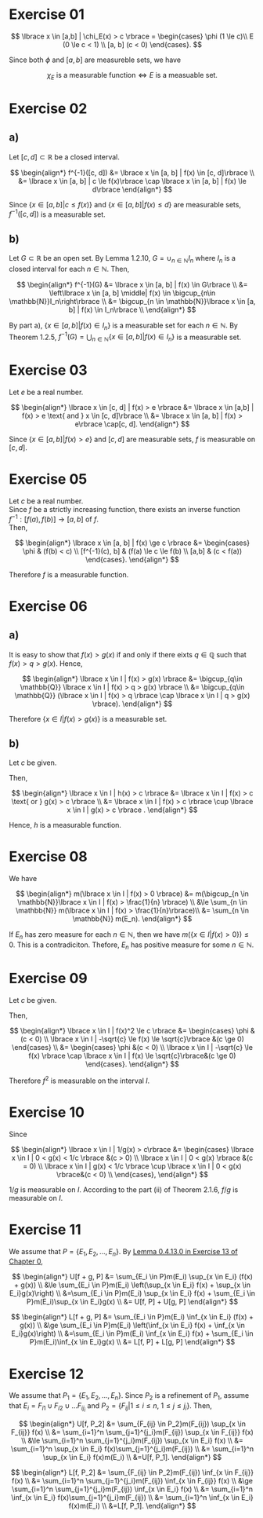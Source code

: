 # Exercise 01

$$
\lbrace x \in [a,b] | \chi_E(x) > c \rbrace =
\begin{cases}
\phi (1 \le c)\\
E (0 \le c < 1) \\
[a, b] (c < 0)
\end{cases}.
$$

Since both $\phi$ and $[a,b]$ are measureble sets, we have

$$
\chi_E \text{ is a measurable function} \iff E \text{ is a measuable set}.
$$

# Exercise 02

## a)
Let $[c, d] \subset \mathbb{R}$ be a closed interval.

$$
\begin{align*}
f^{-1}([c, d]) &= \lbrace x \in [a, b] | f(x) \in [c, d]\rbrace \\
&= \lbrace x \in [a, b] | c \le f(x)\rbrace \cap \lbrace x \in [a, b] | f(x) \le d\rbrace
\end{align*}
$$

Since $\lbrace x \in [a, b] | c \le f(x)\rbrace$ and $\lbrace x \in [a, b] | f(x) \le d\rbrace$ are measurable sets, $f^{-1}([c, d])$ is a measurable set.

## b)

Let $G \subset \mathbb{R}$ be an open set.
By Lemma 1.2.10, $G = \cup_{n\in \mathbb{N}}I_n$ where $I_n$ is a closed interval for each $n \in \mathbb{N}$.
Then,

$$
\begin{align*}
f^{-1}(G) &= \lbrace x \in [a, b] | f(x) \in G\rbrace \\
&= \left\lbrace x \in [a, b] \middle| f(x) \in \bigcup_{n\in \mathbb{N}}I_n\right\rbrace \\
&= \bigcup_{n \in \mathbb{N}}\lbrace x \in [a, b] | f(x) \in I_n\rbrace \\
\end{align*}
$$

By part a), $\lbrace x \in [a, b] | f(x) \in I_n\rbrace$ is a measurable set for each $n \in \mathbb{N}$.
By Theorem 1.2.5, $f^{-1}(G) = \bigcup_{n \in \mathbb{N}}\lbrace x \in [a, b] | f(x) \in I_n\rbrace$ is a measurable set.

# Exercise 03

Let $e$ be a real number.

$$
\begin{align*}
\lbrace x \in [c, d] | f(x) > e \rbrace &= \lbrace x \in [a,b] | f(x) > e \text{ and } x \in [c, d]\rbrace \\
&= \lbrace x \in [a, b] | f(x) > e\rbrace \cap[c, d].
\end{align*}
$$

Since $\lbrace x \in [a, b] | f(x) > e\rbrace$ and $[c, d]$ are measurable sets, $f$ is measurable on $[c, d]$.

# Exercise 05
Let $c$ be a real number.  
Since $f$ be a strictly increasing function, there exists an inverse function $f^{-1}:[f(a),f(b)] \to [a, b]$ of $f$.  
Then, 

$$
\begin{align*}
\lbrace x \in [a, b] | f(x) \ge c \rbrace &= \begin{cases}
\phi & (f(b) < c) \\
[f^{-1}(c), b] & (f(a) \le c \le f(b) \\
[a,b] & (c < f(a))
\end{cases}.
\end{align*}
$$ 

Therefore $f$ is a measurable function.

# Exercise 06

## a)
It is easy to show that $f(x) > g(x)$ if and only if there eixts $q \in \mathbb{Q}$ such that $f(x) > q > g(x)$.
Hence,

$$
\begin{align*}
\lbrace x \in I | f(x) > g(x) \rbrace &= \bigcup_{q\in \mathbb{Q}} \lbrace x \in I | f(x) > q > g(x) \rbrace \\
&= \bigcup_{q\in \mathbb{Q}} (\lbrace x \in I | f(x) > q \rbrace \cap \lbrace x \in I | q > g(x) \rbrace).
\end{align*}
$$

Therefore $\lbrace x \in I | f(x) > g(x) \rbrace$ is a measurable set.

## b)

Let $c$ be given.

Then, 

$$
\begin{align*}
\lbrace x \in I | h(x) > c \rbrace &= \lbrace x \in I | f(x) > c \text{ or } g(x) > c \rbrace \\
&= \lbrace x \in I | f(x) > c \rbrace \cup \lbrace x \in I | g(x) > c \rbrace .
\end{align*}
$$

Hence, $h$ is a measurable function.

# Exercise 08

We have

$$
\begin{align*}
m(\lbrace x \in I | f(x) > 0 \rbrace) &= m(\bigcup_{n \in \mathbb{N}}\lbrace x \in I | f(x) > \frac{1}{n} \rbrace) \\
&\le \sum_{n \in \mathbb{N}} m(\lbrace x \in I | f(x) > \frac{1}{n}\rbrace)\\
&= \sum_{n \in \mathbb{N}} m(E_n).
\end{align*}
$$

If $E_n$ has zero measure for each $n \in \mathbb{N}$, then we have $m(\lbrace x \in I | f(x) > 0 \rbrace) \le 0$. This is a contradiciton. Thefore, $E_n$ has positive measure for some $n \in \mathbb{N}$.

# Exercise 09

Let $c$ be given.

Then,

$$
\begin{align*}
\lbrace x \in I | f(x)^2 \le c \rbrace &= \begin{cases}
\phi &(c < 0) \\
\lbrace x \in I | -\sqrt{c} \le f(x) \le \sqrt{c}\rbrace &(c \ge 0)
\end{cases} \\
&= \begin{cases}
\phi &(c < 0) \\
\lbrace x \in I | -\sqrt{c} \le f(x) \rbrace \cap \lbrace x \in I | f(x) \le \sqrt{c}\rbrace&(c \ge 0)
\end{cases}.
\end{align*}
$$

Therefore $f^2$ is measurable on the interval $I$.

# Exercise 10

Since

$$
\begin{align*}
\lbrace x \in I | 1/g(x) > c\rbrace &= \begin{cases}
\lbrace x \in I | 0 < g(x) < 1/c \rbrace &(c > 0) \\
\lbrace x \in I | 0 < g(x) \rbrace &(c = 0) \\
\lbrace x \in I | g(x) < 1/c \rbrace \cup \lbrace x \in I | 0 < g(x) \rbrace&(c < 0) \\
\end{cases},
\end{align*}
$$

$1/g$ is measurable on $I$.
According to the part (ii) of Theorem 2.1.6, $f/g$ is measurable on $I$.

# Exercise 11

We assume that $P = \lbrace E_1, E_2, \dots, E_n\rbrace$.
By [Lemma 0.4.13.0 in Exercise 13 of Chapter 0](https://github.com/yutaro-sakamoto/math-book-solution/blob/main/A_User-Friendly_Introduction_to_Lebesgue_Measure_and_Integration/chapter0.md#lemma-04130),

$$
\begin{align*}
U[f + g, P] &= \sum_{E_i \in P}m(E_i) \sup_{x \in E_i} (f(x) + g(x)) \\
&\le \sum_{E_i \in P}m(E_i) \left(\sup_{x \in E_i} f(x) + \sup_{x \in E_i}g(x)\right) \\
&=\sum_{E_i \in P}m(E_i) \sup_{x \in E_i} f(x) + \sum_{E_i \in P}m(E_i)\sup_{x \in E_i}g(x) \\
&= U[f, P] + U[g, P]
\end{align*}
$$

$$
\begin{align*}
L[f + g, P] &= \sum_{E_i \in P}m(E_i) \inf_{x \in E_i} (f(x) + g(x)) \\
&\ge \sum_{E_i \in P}m(E_i) \left(\inf_{x \in E_i} f(x) + \inf_{x \in E_i}g(x)\right) \\
&=\sum_{E_i \in P}m(E_i) \inf_{x \in E_i} f(x) + \sum_{E_i \in P}m(E_i)\inf_{x \in E_i}g(x) \\
&= L[f, P] + L[g, P]
\end{align*}
$$

# Exercise 12

We assume that $P_1 = \lbrace E_1, E_2, \dots, E_n\rbrace$.
Since $P_2$ is a refinement of $P_1$, assume that $E_i = F_{i1}\cup F_{i2} \cup \dots F_{ij_i}$ and $P_2 = \lbrace F_{ij} | 1 \le i \le n$, $1 \le j \le j_i \rbrace$.
Then,

$$
\begin{align*}
U[f, P_2] &= \sum_{F_{ij} \in P_2}m(F_{ij}) \sup_{x \in F_{ij}} f(x) \\
&= \sum_{i=1}^n \sum_{j=1}^{j_i}m(F_{ij})  \sup_{x \in F_{ij}} f(x) \\
&\le \sum_{i=1}^n \sum_{j=1}^{j_i}m(F_{ij})  \sup_{x \in E_i} f(x) \\
&= \sum_{i=1}^n \sup_{x \in E_i} f(x)\sum_{j=1}^{j_i}m(F_{ij}) \\
&= \sum_{i=1}^n \sup_{x \in E_i} f(x)m(E_i) \\
&=U[f, P_1].
\end{align*}
$$

$$
\begin{align*}
L[f, P_2] &= \sum_{F_{ij} \in P_2}m(F_{ij}) \inf_{x \in F_{ij}} f(x) \\
&= \sum_{i=1}^n \sum_{j=1}^{j_i}m(F_{ij})  \inf_{x \in F_{ij}} f(x) \\
&\ge \sum_{i=1}^n \sum_{j=1}^{j_i}m(F_{ij})  \inf_{x \in E_i} f(x) \\
&= \sum_{i=1}^n \inf_{x \in E_i} f(x)\sum_{j=1}^{j_i}m(F_{ij}) \\
&= \sum_{i=1}^n \inf_{x \in E_i} f(x)m(E_i) \\
&=L[f, P_1].
\end{align*}
$$
